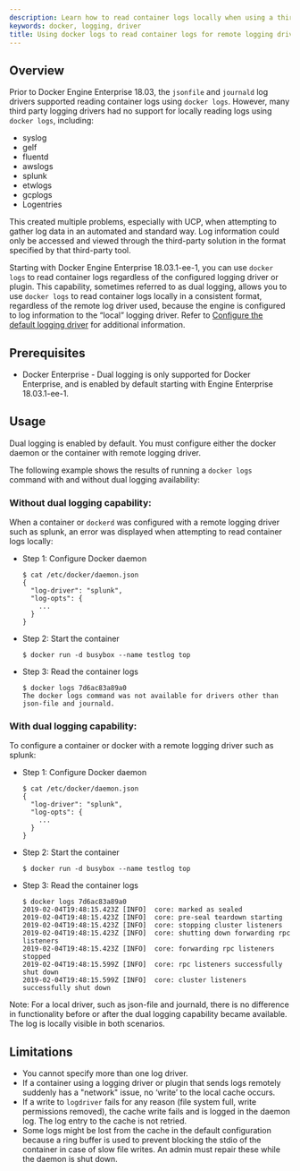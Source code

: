 ```yaml
---
description: Learn how to read container logs locally when using a third party logging solution.
keywords: docker, logging, driver
title: Using docker logs to read container logs for remote logging drivers
---
```


## Overview

Prior to Docker Engine Enterprise 18.03, the `jsonfile` and `journald` log drivers supported reading
container logs using `docker logs`. However, many third party logging drivers had no
support for locally reading logs using `docker logs`, including:

- syslog	
- gelf	
- fluentd	
- awslogs	
- splunk	
- etwlogs	
- gcplogs	
- Logentries

This created multiple problems, especially with UCP, when attempting to gather log data in an
automated and standard way. Log information could only be accessed and viewed through the
third-party solution in the format specified by that third-party tool.

Starting with Docker Engine Enterprise 18.03.1-ee-1, you can use `docker logs` to read container
logs regardless of the configured logging driver or plugin. This capability, sometimes referred to
as dual logging, allows you to use `docker logs` to read container logs locally in a consistent format,
regardless of the remote log driver used, because the engine is configured to log information to the “local”
logging driver. Refer to [Configure the default logging driver](/config/containers/logging/configure) for additional information.

## Prerequisites

- Docker Enterprise - Dual logging is only supported for Docker Enterprise, and is enabled by default starting with
Engine Enterprise 18.03.1-ee-1.

## Usage
Dual logging is enabled by default. You must configure either the docker daemon or the container with remote logging driver.

The following example shows the results of running a `docker logs` command with and without dual logging availability:

### Without dual logging capability:
When a container or `dockerd` was configured with a remote logging driver such as splunk, an error was
displayed when attempting to read container logs locally:

- Step 1: Configure Docker daemon

    ```
    $ cat /etc/docker/daemon.json
    {
      "log-driver": "splunk",
      "log-opts": {
        ...
      }
    }
    ```

- Step 2: Start the container

    ```
    $ docker run -d busybox --name testlog top
    ```

- Step 3: Read the container logs
    ```
    $ docker logs 7d6ac83a89a0
    The docker logs command was not available for drivers other than json-file and journald.
    ```

### With dual logging capability:
To configure a container or docker with a remote logging driver such as splunk:

- Step 1: Configure Docker daemon
    ```
    $ cat /etc/docker/daemon.json
    {
      "log-driver": "splunk",
      "log-opts": {
        ...
      }
    }
    ```

- Step 2: Start the container
    ```
    $ docker run -d busybox --name testlog top
    ```

- Step 3: Read the container logs
    ```
    $ docker logs 7d6ac83a89a0
    2019-02-04T19:48:15.423Z [INFO]  core: marked as sealed                                          	
    2019-02-04T19:48:15.423Z [INFO]  core: pre-seal teardown starting                                                                                                 	
    2019-02-04T19:48:15.423Z [INFO]  core: stopping cluster listeners                                                                                             	
    2019-02-04T19:48:15.423Z [INFO]  core: shutting down forwarding rpc listeners                                                                                 	
    2019-02-04T19:48:15.423Z [INFO]  core: forwarding rpc listeners stopped
    2019-02-04T19:48:15.599Z [INFO]  core: rpc listeners successfully shut down
    2019-02-04T19:48:15.599Z [INFO]  core: cluster listeners successfully shut down	
    ```

Note:
For a local driver, such as json-file and journald, there is no difference in functionality
before or after the dual logging capability became available. The log is locally visible in both scenarios.


## Limitations

- You cannot specify more than one log driver.
- If a container using a logging driver or plugin that sends logs remotely suddenly has a "network" issue,
no ‘write’ to the local cache occurs.
- If a write to `logdriver` fails for any reason (file system full, write permissions removed),
the cache write fails and is logged in the daemon log. The log entry to the cache is not retried.
- Some logs might be lost from the cache in the default configuration because a ring buffer is used to
prevent blocking the stdio of the container in case of slow file writes. An admin must repair these while the daemon is shut down.
